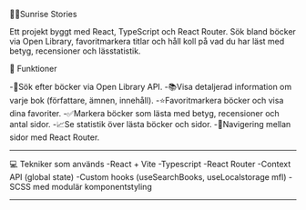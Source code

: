 🍷🌴Sunrise Stories

Ett projekt byggt med React, TypeScript och React Router.
Sök bland böcker via Open Library, favoritmarkera titlar och håll koll på vad du har läst med betyg, recensioner och lässtatistik.

🔗 Funktioner

-🔎Sök efter böcker via Open Library API.
-📚Visa detaljerad information om varje bok (författare, ämnen, innehåll).
-⭐Favoritmarkera böcker och visa dina favoriter.
-✅Markera böcker som lästa med betyg, recensioner och antal sidor.
-📈Se statistik över lästa böcker och sidor.
-🧭Navigering mellan sidor med React Router.

---

💻 Tekniker som används
-React + Vite
-Typescript
-React Router
-Context API (global state)
-Custom hooks (useSearchBooks, useLocalstorage mfl)
-SCSS med modulär komponentstyling

---
